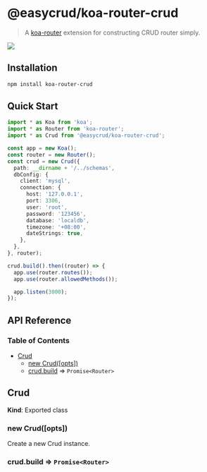 # @easycrud/koa-router-crud

> A [koa-router](https://github.com/koajs/router) extension for constructing CRUD router simply.
    
![](https://img.shields.io/node/v/koa-router-crud)  

## Installation
```bash
npm install koa-router-crud
```

## Quick Start
```typescript
import * as Koa from 'koa';
import * as Router from 'koa-router';
import * as Crud from '@easycrud/koa-router-crud';

const app = new Koa();
const router = new Router();
const crud = new Crud({
  path: __dirname + '/../schemas',
  dbConfig: {
    client: 'mysql',
    connection: {
      host: '127.0.0.1',
      port: 3306,
      user: 'root',
      password: '123456',
      database: 'localdb',
      timezone: '+08:00',
      dateStrings: true,
    },
  },
}, router);

crud.build().then((router) => {
  app.use(router.routes());
  app.use(router.allowedMethods());

  app.listen(3000);
});
```

## API Reference

### Table of Contents

- [Crud](#crud)
    - [new Crud(\[opts\])](#new-crudopts)
    - [crud.build](#crudbuild) => `Promise<Router>`

## Crud

**Kind**: Exported class

### new Crud(\[opts\])

Create a new Crud instance.

### crud.build => `Promise<Router>`